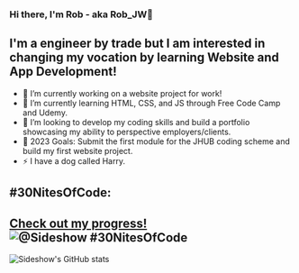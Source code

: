 ### Hi there, I'm Rob - aka Rob_JW👋

## I'm a engineer by trade but I am interested in changing my vocation by learning Website and App Development!
- 🔭 I’m currently working on a website project for work!
- 🌱 I’m currently learning HTML, CSS, and JS through Free Code Camp and Udemy.
- 👯 I’m looking to develop my coding skills and build a portfolio showcasing my ability to perspective employers/clients. 
- 🥅 2023 Goals: Submit the first module for the JHUB coding scheme and build my first website project.
- ⚡ I have a dog called Harry.

## #30NitesOfCode:
  [Check out my progress!](https://www.codedex.io/@Sideshow/30-nites-of-code)  
  ![@Sideshow #30NitesOfCode](https://www.codedex.io/api/petStatus?user=Sideshow)
---

![Sideshow's GitHub stats](https://github-readme-stats.vercel.app/api?username=S1DESHOW&show_icons=true&theme=merko)
